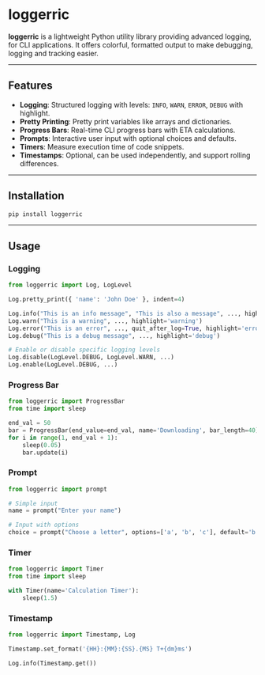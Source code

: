 # loggerric

**loggerric** is a lightweight Python utility library providing advanced logging, for CLI applications. It offers colorful, formatted output to make debugging, logging and tracking easier.

---

## Features

- **Logging**: Structured logging with levels: `INFO`, `WARN`, `ERROR`, `DEBUG` with highlight.
- **Pretty Printing**: Pretty print variables like arrays and dictionaries.
- **Progress Bars**: Real-time CLI progress bars with ETA calculations.
- **Prompts**: Interactive user input with optional choices and defaults.
- **Timers**: Measure execution time of code snippets.
- **Timestamps**: Optional, can be used independently, and support rolling differences.

---

## Installation

```bash
pip install loggerric
```

---

## Usage

### Logging

```python
from loggerric import Log, LogLevel

Log.pretty_print({ 'name': 'John Doe' }, indent=4)

Log.info("This is an info message", "This is also a message", ..., highlight=['This', 'message'])
Log.warn("This is a warning", ..., highlight='warning')
Log.error("This is an error", ..., quit_after_log=True, highlight='error')
Log.debug("This is a debug message", ..., highlight='debug')

# Enable or disable specific logging levels
Log.disable(LogLevel.DEBUG, LogLevel.WARN, ...)
Log.enable(LogLevel.DEBUG, ...)
```

### Progress Bar

```python
from loggerric import ProgressBar
from time import sleep

end_val = 50
bar = ProgressBar(end_value=end_val, name='Downloading', bar_length=40)
for i in range(1, end_val + 1):
    sleep(0.05)
    bar.update(i)
```

### Prompt

```python
from loggerric import prompt

# Simple input
name = prompt("Enter your name")

# Input with options
choice = prompt("Choose a letter", options=['a', 'b', 'c'], default='b', loop_until_valid=True, case_sensitive=False)
```

### Timer

```python
from loggerric import Timer
from time import sleep

with Timer(name='Calculation Timer'):
    sleep(1.5)
```

### Timestamp

```python
from loggerric import Timestamp, Log

Timestamp.set_format('{HH}:{MM}:{SS}.{MS} T+{dm}ms')

Log.info(Timestamp.get())
```